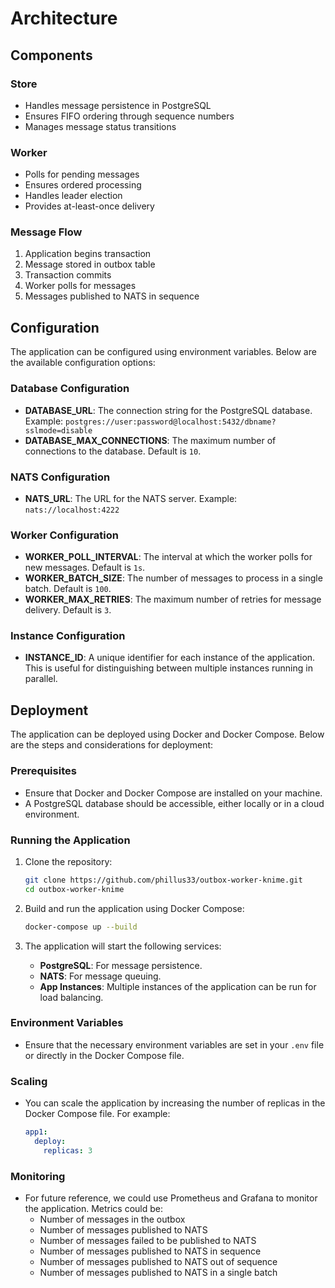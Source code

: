 # Architecture

## Components

### Store
- Handles message persistence in PostgreSQL
- Ensures FIFO ordering through sequence numbers
- Manages message status transitions

### Worker
- Polls for pending messages
- Ensures ordered processing
- Handles leader election
- Provides at-least-once delivery

### Message Flow
1. Application begins transaction
2. Message stored in outbox table
3. Transaction commits
4. Worker polls for messages
5. Messages published to NATS in sequence

## Configuration

The application can be configured using environment variables. Below are the available configuration options:

### Database Configuration
- **DATABASE_URL**: The connection string for the PostgreSQL database. Example: `postgres://user:password@localhost:5432/dbname?sslmode=disable`
- **DATABASE_MAX_CONNECTIONS**: The maximum number of connections to the database. Default is `10`.

### NATS Configuration
- **NATS_URL**: The URL for the NATS server. Example: `nats://localhost:4222`

### Worker Configuration
- **WORKER_POLL_INTERVAL**: The interval at which the worker polls for new messages. Default is `1s`.
- **WORKER_BATCH_SIZE**: The number of messages to process in a single batch. Default is `100`.
- **WORKER_MAX_RETRIES**: The maximum number of retries for message delivery. Default is `3`.

### Instance Configuration
- **INSTANCE_ID**: A unique identifier for each instance of the application. This is useful for distinguishing between multiple instances running in parallel.

## Deployment

The application can be deployed using Docker and Docker Compose. Below are the steps and considerations for deployment:

### Prerequisites
- Ensure that Docker and Docker Compose are installed on your machine.
- A PostgreSQL database should be accessible, either locally or in a cloud environment.

### Running the Application
1. Clone the repository:
   ```bash
   git clone https://github.com/phillus33/outbox-worker-knime.git
   cd outbox-worker-knime
   ```

2. Build and run the application using Docker Compose:
   ```bash
   docker-compose up --build
   ```

3. The application will start the following services:
   - **PostgreSQL**: For message persistence.
   - **NATS**: For message queuing.
   - **App Instances**: Multiple instances of the application can be run for load balancing.

### Environment Variables
- Ensure that the necessary environment variables are set in your `.env` file or directly in the Docker Compose file.

### Scaling
- You can scale the application by increasing the number of replicas in the Docker Compose file. For example:
  ```yaml
  app1:
    deploy:
      replicas: 3
  ```

### Monitoring
- For future reference, we could use Prometheus and Grafana to monitor the application. Metrics could be:
  - Number of messages in the outbox
  - Number of messages published to NATS
  - Number of messages failed to be published to NATS
  - Number of messages published to NATS in sequence
  - Number of messages published to NATS out of sequence
  - Number of messages published to NATS in a single batch
